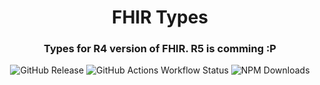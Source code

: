 <h1 align="center" style="border-bottom: none;">FHIR Types</h1>
<h3 align="center">Types for R4 version of FHIR. R5 is comming :P</h3>
<p align="center">
<!--
  <a href="https://github.com/semantic-release/semantic-release/actions/workflows/test.yml">
    <img alt="Build states" src="https://github.com/semantic-release/semantic-release/actions/workflows/test.yml/badge.svg">
  </a>
  -->

  <img alt="GitHub Release" src="https://img.shields.io/github/v/release/robertoAraneda/fhir-types">
  <img alt="GitHub Actions Workflow Status" src="https://img.shields.io/github/actions/workflow/status/robertoAraneda/fhir-types/publish.yml">
  <img alt="NPM Downloads" src="https://img.shields.io/npm/dw/fhirtypes">

</p>
